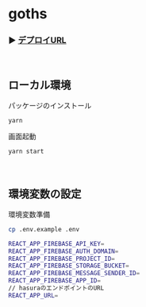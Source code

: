 
# goths

### ▶ <a href="https://goths.vercel.app/" target="_blank" rel="noopener noreferrer">デプロイURL</a>

</br>

## ローカル環境

パッケージのインストール
```
yarn
```

画面起動
```bash
yarn start
```
</br>

## 環境変数の設定

環境変数準備
```bash
cp .env.example .env
```

```bash
REACT_APP_FIREBASE_API_KEY=
REACT_APP_FIREBASE_AUTH_DOMAIN=
REACT_APP_FIREBASE_PROJECT_ID=
REACT_APP_FIREBASE_STORAGE_BUCKET=
REACT_APP_FIREBASE_MESSAGE_SENDER_ID=
REACT_APP_FIREBASE_APP_ID=
// hasuraのエンドポイントのURL
REACT_APP_URL=
```

